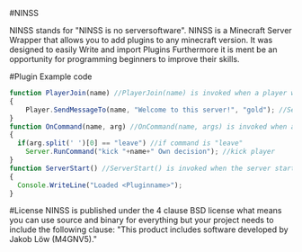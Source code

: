 #NINSS

NINSS stands for "NINSS is no serversoftware". NINSS is a Minecraft Server Wrapper that allows you to add plugins to any minecraft version.
It was designed to easily Write and import Plugins Furthermore it is ment be an opportunity for programming
beginners to improve their skills.

#Plugin Example code
```javascript
function PlayerJoin(name) //PlayerJoin(name) is invoked when a player with name name joins the server
{
	Player.SendMessageTo(name, "Welcome to this server!", "gold"); //Send a welcome message to the new Player
}
function OnCommand(name, arg) //OnCommand(name, args) is invoked when a player says something beginning with an '!'
{
  if(arg.split(' ')[0] == "leave") //if command is "leave"
    Server.RunCommand("kick "+name+" Own decision"); //kick player
}
function ServerStart() //ServerStart() is invoked when the server starts
{
  Console.WriteLine("Loaded <Pluginname>");
}
```

#License
NINSS is published under the 4 clause BSD license what means you can use source and binary for everything but your project needs to include the following clause: "This product includes software developed by Jakob Löw (M4GNV5)."
